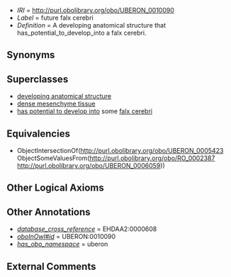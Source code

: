  * *IRI* = http://purl.obolibrary.org/obo/UBERON_0010090
 * *Label* = future falx cerebri
 * *Definition* = A developing anatomical structure that has_potential_to_develop_into a falx cerebri.

## Synonyms


## Superclasses

 * [developing anatomical structure](../../UBERON/23/UBERON_0005423.md)
 * [dense mesenchyme tissue](../../UBERON/24/UBERON_0007524.md)
 * [has potential to develop into](../../RO/87/RO_0002387.md) some [falx cerebri](../../UBERON/59/UBERON_0006059.md)

## Equivalencies

 * ObjectIntersectionOf(<http://purl.obolibrary.org/obo/UBERON_0005423> ObjectSomeValuesFrom(<http://purl.obolibrary.org/obo/RO_0002387> <http://purl.obolibrary.org/obo/UBERON_0006059>))

## Other Logical Axioms


## Other Annotations

 * *[database_cross_reference](../../ef/oboInOwl#hasDbXref.md)* = EHDAA2:0000608
 * *[oboInOwl#id](../../id/oboInOwl#id.md)* = UBERON:0010090
 * *[has_obo_namespace](../../ce/oboInOwl#hasOBONamespace.md)* = uberon

## External Comments

